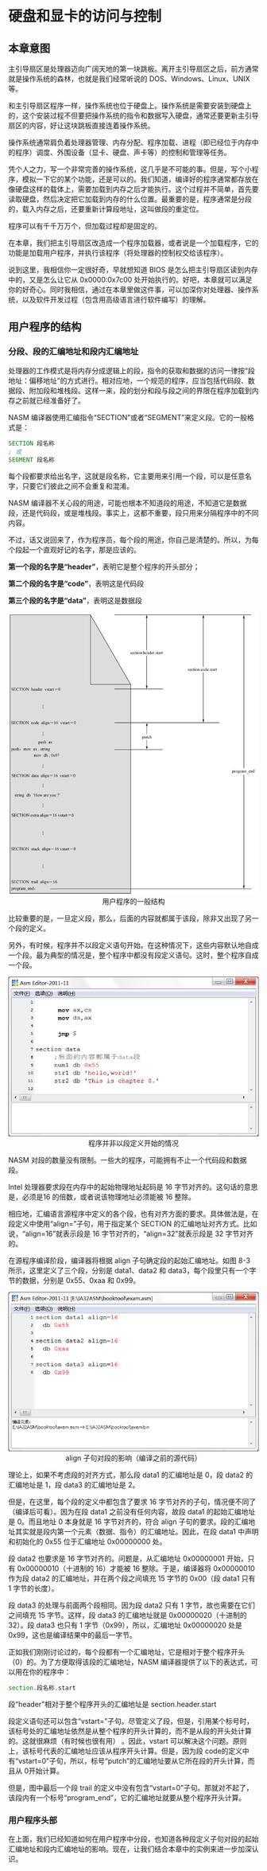 # 硬盘和显卡的访问与控制

## 本章意图

主引导扇区是处理器迈向广阔天地的第一块跳板。离开主引导扇区之后，前方通常就是操作系统的森林，也就是我们经常听说的 DOS、Windows、Linux、UNIX 等。

和主引导扇区程序一样，操作系统也位于硬盘上。操作系统是需要安装到硬盘上的，这个安装过程不但要把操作系统的指令和数据写入硬盘，通常还要更新主引导扇区的内容，好让这块跳板直接连着操作系统。

操作系统通常肩负着处理器管理、内存分配、程序加载、进程（即已经位于内存中的程序）调度、外围设备（显卡、硬盘、声卡等）的控制和管理等任务。

凭个人之力，写一个非常完善的操作系统，这几乎是不可能的事。但是，写个小程序，模拟一下它的某个功能，还是可以的。我们知道，编译好的程序通常都存放在像硬盘这样的载体上，需要加载到内存之后才能执行。这个过程并不简单，首先要读取硬盘，然后决定把它加载到内存的什么位置。最重要的是，程序通常是分段的，载入内存之后，还要重新计算段地址，这叫做段的重定位。

程序可以有千千万万个，但加载过程却是固定的。

在本章，我们把主引导扇区改造成一个程序加载器，或者说是一个加载程序，它的功能是加载用户程序，并执行该程序（将处理器的控制权交给该程序）。

说到这里，我相信你一定很好奇，早就想知道 BIOS 是怎么把主引导扇区读到内存中的，又是怎么让它从 0x0000:0x7c00 处开始执行的。好吧，本章就可以满足你的好奇心。同时我相信，通过在本章里做这件事，可以加深你对处理器、操作系统，以及软件开发过程（包含用高级语言进行软件编写）的理解。

## 用户程序的结构

### 分段、段的汇编地址和段内汇编地址

处理器的工作模式是将内存分成逻辑上的段，指令的获取和数据的访问一律按“段地址：偏移地址”的方式进行。相对应地，一个规范的程序，应当包括代码段、数据段、附加段和堆栈段。这样一来，段的划分和段与段之间的界限在程序加载到内存之前就已经准备好了。

NASM 编译器使用汇编指令“SECTION”或者“SEGMENT”来定义段。它的一般格式是：
```asm
SECTION 段名称
; 或
SEGMENT 段名称
```
每个段都要求给出名字，这就是段名称，它主要用来引用一个段，可以是任意名字，只要它们彼此之间不会重复和混淆。

NASM 编译器不关心段的用途，可能也根本不知道段的用途，不知道它是数据段，还是代码段，或是堆栈段。事实上，这都不重要，段只用来分隔程序中的不同内容。

不过，话又说回来了，作为程序员，每个段的用途，你自己是清楚的。所以，为每个段起一个直观好记的名字，那是应该的。

**第一个段的名字是“header”**，表明它是整个程序的开头部分；

**第二个段的名字是“code”**，表明这是代码段

**第三个段的名字是“data”**，表明这是数据段

<div align=center><img src='../img/asm-8-1.png'/></div>
<center>用户程序的一般结构</center>

比较重要的是，一旦定义段，那么，后面的内容就都属于该段，除非又出现了另一个段的定义。

另外，有时候，程序并不以段定义语句开始。在这种情况下，这些内容默认地自成一个段。最为典型的情况是，整个程序中都没有段定义语句。这时，整个程序自成一个段。
<div align=center><img src='../img/asm-8-2.png'/></div>
<center>程序并非以段定义开始的情况</center>

NASM 对段的数量没有限制。一些大的程序，可能拥有不止一个代码段和数据段。

Intel 处理器要求段在内存中的起始物理地址起码是 16 字节对齐的。这句话的意思是，必须是16 的倍数，或者说该物理地址必须能被 16 整除。

相应地，汇编语言源程序中定义的各个段，也有对齐方面的要求。具体做法是，在段定义中使用“align=”子句，用于指定某个 SECTION 的汇编地址对齐方式。比如说，“align=16”就表示段是 16 字节对齐的，“align=32”就表示段是 32 字节对齐的。

在源程序编译阶段，编译器将根据 align 子句确定段的起始汇编地址。如图 8-3 所示，这里定义了三个段，分别是 data1、data2 和 data3，每个段里只有一个字节的数据，分别是 0x55、0xaa 和 0x99。

<div align=center><img src='../img/asm-8-3.png'/></div>
<center>align 子句对段的影响（编译之前的源代码）</center>

理论上，如果不考虑段的对齐方式，那么段 data1 的汇编地址是 0，段 data2 的汇编地址是 1，段 data3 的汇编地址是 2。

但是，在这里，每个段的定义中都包含了要求 16 字节对齐的子句，情况便不同了（编译后可看）。因为在段 data1 之前没有任何内容，故段 data1 的起始汇编地址是 0。而且地址 0 本身就是 16 字节对齐的，符合 align 子句的要求。段的汇编地址其实就是段内第一个元素（数据、指令）的汇编地址。因此，在段 data1 中声明和初始化的 0x55 位于汇编地址 0x00000000 处。

段 data2 也要求是 16 字节对齐的。问题是，从汇编地址 0x00000001 开始，只有 0x00000010（十进制的 16）才能被 16 整除。于是，编译器将 0x00000010 作为段 data2 的汇编地址，并在两个段之间填充 15 字节的 0x00（段 data1 只有 1 字节的长度）。

段 data3 的处理与前面两个段相同。因为段 data2 只有 1 字节，故也需要在它们之间填充 15 字节。这样，段 data3 的汇编地址就是 0x00000020（十进制的 32）。段 data3 也只有 1 字节（0x99），所以，汇编地址 0x00000020 处是 0x99，这也是编译结果中的最后一字节。

正如我们刚刚讨论过的，每个段都有一个汇编地址，它是相对于整个程序开头（0）的。为了方便取得该段的汇编地址，NASM 编译器提供了以下的表达式，可以用在你的程序中：
```asm
section.段名称.start
```
段“header”相对于整个程序开头的汇编地址是 section.header.start

段定义语句还可以包含“vstart=”子句。尽管定义了段，但是，引用某个标号时，该标号处的汇编地址依然是从整个程序的开头计算的，而不是从段的开头处计算的。这就很麻烦（有时候也很有用）
。因此，vstart 可以解决这个问题。原则上，该标号代表的汇编地址应该从程序开头计算。但是，因为段 code的定义中有“vstart=0”子句，所以，标号“putch”的汇编地址要从它所在段的开头计算，而且从 0开始计算。

但是，图中最后一个段 trail 的定义中没有包含“vstart=0”子句。那就对不起了，该段内有一个标号“program_end”，它的汇编地址就要从整个程序开头计算。

### 用户程序头部

在上面，我们已经知道如何在用户程序中分段，也知道各种段定义子句对段的起始汇编地址和段内汇编地址的影响。现在，让我们结合本章中的实例来进一步加深认识。
